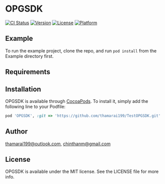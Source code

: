 # OPGSDK

[![CI Status](http://img.shields.io/travis/thamarai199@outlook.com/OPGSDK.svg?style=flat)](https://travis-ci.org/thamarai199@outlook.com/OPGSDK)
[![Version](https://img.shields.io/cocoapods/v/OPGSDK.svg?style=flat)](http://cocoapods.org/pods/OPGSDK)
[![License](https://img.shields.io/cocoapods/l/OPGSDK.svg?style=flat)](http://cocoapods.org/pods/OPGSDK)
[![Platform](https://img.shields.io/cocoapods/p/OPGSDK.svg?style=flat)](http://cocoapods.org/pods/OPGSDK)

## Example

To run the example project, clone the repo, and run `pod install` from the Example directory first.

## Requirements

## Installation

OPGSDK is available through [CocoaPods](http://cocoapods.org). To install
it, simply add the following line to your Podfile:

```ruby
pod 'OPGSDK', :git => 'https://github.com/thamarai199/TestOPGSDK.git'
```

## Author

thamarai199@outlook.com, chinthanm@gmail.com

## License

OPGSDK is available under the MIT license. See the LICENSE file for more info.
